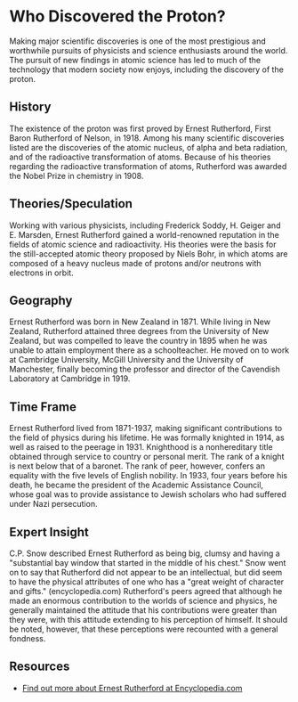 # Who Discovered the Proton?

Making major scientific discoveries is one of the most prestigious and worthwhile pursuits of physicists and science enthusiasts around the world. The pursuit of new findings in atomic science has led to much of the technology that modern society now enjoys, including the discovery of the proton.

## History

The existence of the proton was first proved by Ernest Rutherford, First Baron Rutherford of Nelson, in 1918. Among his many scientific discoveries listed are the discoveries of the atomic nucleus, of alpha and beta radiation, and of the radioactive transformation of atoms. Because of his theories regarding the radioactive transformation of atoms, Rutherford was awarded the Nobel Prize in chemistry in 1908.

## Theories/Speculation

Working with various physicists, including Frederick Soddy, H. Geiger and E. Marsden, Ernest Rutherford gained a world-renowned reputation in the fields of atomic science and radioactivity. His theories were the basis for the still-accepted atomic theory proposed by Niels Bohr, in which atoms are composed of a heavy nucleus made of protons and/or neutrons with electrons in orbit.

## Geography

Ernest Rutherford was born in New Zealand in 1871. While living in New Zealand, Rutherford attained three degrees from the University of New Zealand, but was compelled to leave the country in 1895 when he was unable to attain employment there as a schoolteacher. He moved on to work at Cambridge University, McGill University and the University of Manchester, finally becoming the professor and director of the Cavendish Laboratory at Cambridge in 1919.

## Time Frame

Ernest Rutherford lived from 1871-1937, making significant contributions to the field of physics during his lifetime. He was formally knighted in 1914, as well as raised to the peerage in 1931. Knighthood is a nonhereditary title obtained through service to country or personal merit. The rank of a knight is next below that of a baronet. The rank of peer, however, confers an equality with the five levels of English nobility. In 1933, four years before his death, he became the president of the Academic Assistance Council, whose goal was to provide assistance to Jewish scholars who had suffered under Nazi persecution.

## Expert Insight

C.P. Snow described Ernest Rutherford as being big, clumsy and having a "substantial bay window that started in the middle of his chest." Snow went on to say that Rutherford did not appear to be an intellectual, but did seem to have the physical attributes of one who has a "great weight of character and gifts." (encyclopedia.com) Rutherford's peers agreed that although he made an enormous contribution to the worlds of science and physics, he generally maintained the attitude that his contributions were greater than they were, with this attitude extending to his perception of himself. It should be noted, however, that these perceptions were recounted with a general fondness.

## Resources

- [Find out more about Ernest Rutherford at Encyclopedia.com](http://www.encyclopedia.com)

